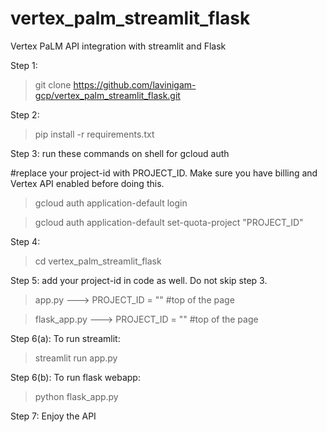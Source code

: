 # vertex_palm_streamlit_flask
Vertex PaLM API integration with streamlit and Flask

Step 1: 
>git clone https://github.com/lavinigam-gcp/vertex_palm_streamlit_flask.git

Step 2: 
>pip install -r requirements.txt

Step 3: run these commands on shell for gcloud auth

#replace your project-id with PROJECT_ID. Make sure you have billing and Vertex API enabled before doing this. 

>gcloud auth application-default login

>gcloud auth application-default set-quota-project "PROJECT_ID"

Step 4: 
>cd vertex_palm_streamlit_flask

Step 5: add your project-id in code as well. Do not skip step 3. 

>app.py       ---> PROJECT_ID = ""  #top of the page

>flask_app.py ---> PROJECT_ID = ""  #top of the page


Step 6(a): To run streamlit: 

>streamlit run app.py

Step 6(b): To run flask webapp: 

>python flask_app.py 

Step 7: Enjoy the API

